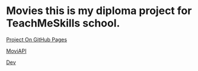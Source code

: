 # Movies this is my diploma project for TeachMeSkills school.

[Project On GitHub Pages](https://mansahmadbon.github.io/movies)

[MoviAPI](http://reactjs-cdp.herokuapp.com/movies)

[Dev](https://github.com/MansAhmadBON/Diploma_movies)
